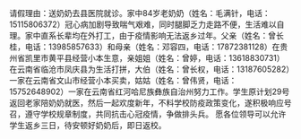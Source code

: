 请假理由：送奶奶去县医院就诊。家中84岁老奶奶（姓名：毛满针，电话：15115806372）冠心病加剧导致喘气艰难，同时腿脚乏力走路不便，生活难以自理。家中直系长辈均在外打工，由于疫情影响无法返乡过年。父亲（姓名：曾长桂，电话：13985857633）和母亲（姓名：邓容四，电话：17872381128）在贵州省凯里市黄平县经营小本生意，亲姐姐（姓名：曾婷，电话：13618830731）在云南省临沧市凤庆县为生活打拼，大伯（姓名：曾长权，电话：13187605282）一家在云南省文山市经营小本买卖，姑姑（姓名：曾伟贤，电话：15752648902）一家在云南省红河哈尼族彝族自治州努力工作。学生原计划29号返回老家陪奶奶就医，然后一起欢度新年，不料学校防疫政策变化，遂积极响应号召，遵守学校规章制度，共同抗击心冠疫情，争做排头兵。
愿各位领导可以允许学生返乡三日，待安顿好奶奶后，即日返校。



